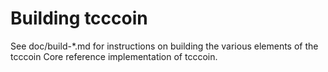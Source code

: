 Building tcccoin
================

See doc/build-*.md for instructions on building the various
elements of the tcccoin Core reference implementation of tcccoin.
